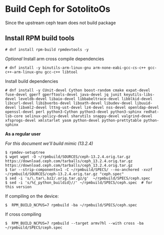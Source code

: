 # Build Ceph for SotolitoOs

Since the upstream ceph team does not build package 

## Install RPM build tools

```
# dnf install rpm-build rpmdevtools -y
```

*Optional* Install arm cross compile dependencies  

```
# dnf install -y binutils-arm-linux-gnu arm-none-eabi-gcc-cs-c++ gcc-c++-arm-linux-gnu gcc-c++ libtool
```

Install build dependencies

```
# dnf install -y CUnit-devel Cython boost-random cmake expat-devel fuse-devel gperf gperftools-devel java-devel jq junit keyutils-libs-devel leveldb-devel libaio-devel libbabeltrace-devel libblkid-devel libcurl-devel libibverbs-devel liboath-devel libudev-devel libuuid-devel libxml2-devel lttng-ust-devel lz4-devel nss-devel openldap-devel openssl-devel perl python3-Cython python3-devel python3-sphinx redhat-lsb-core selinux-policy-devel sharutils snappy-devel valgrind-devel xfsprogs-devel xmlstarlet yasm python-devel python-prettytable python-sphinx
```

**As a regular user**

*For this document we'll build mimic (13.2.4)*

```
$ rpmdev-setuptree
$ wget wget -O ~/rpmbuild/SOURCES/ceph-13.2.4.orig.tar.gz https://download.ceph.com/tarballs/ceph_13.2.4.orig.tar.gz https://download.ceph.com/tarballs/ceph_13.2.4.orig.tar.gz
$ tar --strip-components=1 -C ~/rpmbuild/SPECS/ --no-anchored -xvzf ~/rpmbuild/SOURCES/ceph-13.2.4.orig.tar.gz "ceph.spec"
$ sed -i 's/\.tar\.bz2/.orig.tar.gz/g'  ~/rpmbuild/SPECS/ceph.spec
$ sed -i 's/%{_python_buildid}//' ~/rpmbuild/SPECS/ceph.spec  # for this version
```

If compiling on the device:

```
$  RPM_BUILD_NCPUS=7 rpmbuild -ba ~/rpmbuild/SPECS/ceph.spec
```

If cross compiling

```
$  RPM_BUILD_NCPUS=7 rpmbuild --target armv7hl --with cross -ba ~/rpmbuild/SPECS/ceph.spec
